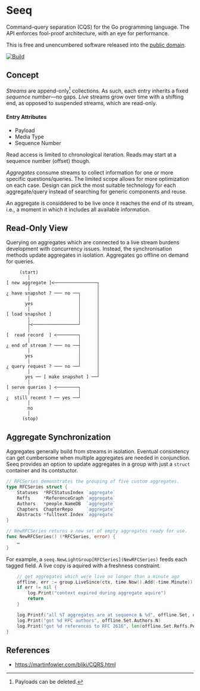 # Seeq

Command–query separation (CQS) for the Go programming language.
The API enforces fool-proof architecture, with an eye for performance.

This is free and unencumbered software released into the
[public domain](https://creativecommons.org/publicdomain/zero/1.0).

[![Build](https://github.com/pascaldekloe/seeq/actions/workflows/go.yml/badge.svg)](https://github.com/pascaldekloe/seeq/actions/workflows/go.yml)


## Concept

*Streams* are append-only[^1] collections. As such, each entry inherits a fixed
*sequence number*—no gaps. *Live* streams grow over time with a shifting end, as
opposed to suspended streams, which are read-only.

#### Entry Attributes

* Payload
* Media Type
* Sequence Number

Read access is limited to chronological iteration. Reads may start at a sequence
number (offset) though.

*Aggregates* consume streams to collect information for one or more specific
questions/queries. The limited scope allows for more optimization on each case.
Design can pick the most suitable technology for each aggregate/query instead of
searching for generic components and reuse.

An aggregate is considdered to be live once it reaches the end of its stream,
i.e., a moment in which it includes all available information.


## Read-Only View

Querying on aggregates which are connected to a live stream burdens development
with concurrency issues. Instead, the synchronisation methods update aggregates
in isolation. Aggregates go offline on demand for queries.


         (start)
            │
    [ new aggregate ]<────────────────┐
            │                         │
    ¿ have snapshot ? ─── no ──┐      │
            │                  │      │
           yes                 │      │
            │                  │      │
    [ load snapshot ]          │      │
            │                  │      │
            ├<─────────────────┘      │
            │                         │
    [  read record  ] <────────┐      │
            │                  │      │
    ¿ end of stream ? ─── no ──┤      │
            │                  │      │
           yes                 │      │
            │                  │      │
    ¿ query request ? ─── no ──┘      │
            │                         │
           yes ── [ make snapshot ] ──┘
            │
    [ serve queries ] <────────┐
            │                  │
    ¿  still recent ? ── yes ──┘
            │
            no
            │
          (stop)



## Aggregate Synchronization

Aggregates generally build from streams in isolation. Eventual consistency can
get cumbersome when multiple aggregates are needed in conjunction. Seeq provides
an option to update aggregates in a group with just a `struct` container and its
contstuctor.

```go
// RFCSeries demonstrates the grouping of five custom aggregates.
type RFCSeries struct {
	Statuses  *RFCStatusIndex `aggregate`
	Reffs     *ReferenceGraph `aggregate`
	Authors   *people.NameDB  `aggregate`
	Chapters  ChapterRepo     `aggregate`
	Abstracts *fulltext.Index `aggregate`
}

// NewRFCSeries returns a new set of empty aggregates ready for use.
func NewRFCSeries() (*RFCSeries, error) {
	…
}
```

For example, a `seeq.NewLightGroup[RFCSeries](NewRFCSeries)` feeds each tagged
field. A live copy is aquired with a freshness constraint.

```go
	// get aggregates which were live no longer than a minute ago
	offline, err := group.LiveSince(ctx, time.Now().Add(-time.Minute))
	if err != nil {
		log.Print("context expired during aggregate aquire")
		return
	}

	log.Printf("all %T aggregates are at sequence № %d", offline.Set, offline.SeqNo)
	log.Print("got %d RFC authors", offline.Set.Authors.N)
	log.Print("got %d references to RFC 2616", len(offline.Set.Reffs.PerRFC[2616].Inbound))
}
```


## References

* https://martinfowler.com/bliki/CQRS.html


[^1]: Payloads can be deleted.
